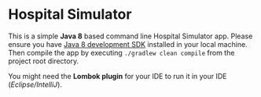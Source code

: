
# **Hospital Simulator**

This is a simple **Java 8**  based command line Hospital Simulator app. Please ensure you have [Java 8 development SDK](http://www.oracle.com/technetwork/java/javase/downloads/index-jsp-138363.html) installed in your local machine. Then compile the app by executing `./gradlew clean compile` from the project root directory.

You might need the **Lombok plugin** for your IDE to run it in your IDE (*Eclipse/IntelliJ*). 